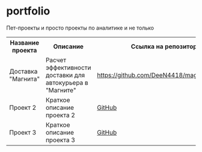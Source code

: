 # portfolio
Пет-проекты и просто проекты по аналитике и не только

<table>
  <tr>
    <th>Название проекта</th>
    <th>Описание</th>
    <th>Ссылка на репозиторий</th>
  </tr>
  <tr><td>Доставка "Магнита"</td>
    <td>Расчет эффективности доставки для автокурьера в "Магните"</td>
    <td><a href="https://github.com/DeeN4418/magnit_delivery.git">https://github.com/DeeN4418/magnit_delivery.git</a></td>
  </tr><tr>
    <td>Проект 2</td>
    <td>Краткое описание проекта 2</td>
    <td><a href="ссылка_на_репозиторий_проекта_2">GitHub</a></td>
  </tr>
  <tr><td>Проект 3</td>
    <td>Краткое описание проекта 3</td>
    <td><a href="ссылка_на_репозиторий_проекта_3">GitHub</a></td>
  </tr><!-- Добавьте остальные проекты в аналогичном формате --></table>
